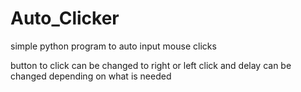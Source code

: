 # Auto_Clicker

simple python program to auto input mouse clicks

button to click can be changed to right or left click and delay can be changed depending on what is needed
